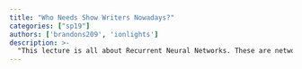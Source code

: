```yaml
---
title: "Who Needs Show Writers Nowadays?"
categories: ["sp19"]
authors: ['brandons209', 'ionlights']
description: >-
  "This lecture is all about Recurrent Neural Networks. These are networks with memory, which learn on data that is sequential in nature, such as speech, text, videos, and more. Different types of RNNs and strategies for building them will also be covered. The project will be building a LSTM-RNN to generate new original scripts for the TV series “The Simpsons”. Come and find out if our networks can become better writers for the show!"
---
```


 

